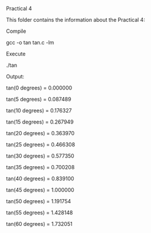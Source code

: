 Practical 4

This folder contains the information about the Practical 4:

Compile

gcc -o tan tan.c -lm

Execute

./tan

Output:

tan(0 degrees) = 0.000000

tan(5 degrees) = 0.087489

tan(10 degrees) = 0.176327

tan(15 degrees) = 0.267949

tan(20 degrees) = 0.363970

tan(25 degrees) = 0.466308

tan(30 degrees) = 0.577350

tan(35 degrees) = 0.700208

tan(40 degrees) = 0.839100

tan(45 degrees) = 1.000000

tan(50 degrees) = 1.191754

tan(55 degrees) = 1.428148

tan(60 degrees) = 1.732051
